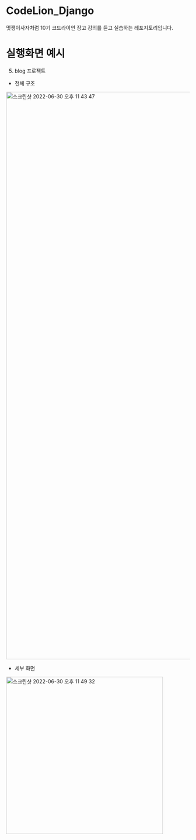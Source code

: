 # CodeLion_Django
멋쟁이사자처럼 10기 코드라이언 장고 강의를 듣고 실습하는 레포지토리입니다.


# 실행화면 예시
5. blog 프로젝트
- 전체 구조
<img width="1552" alt="스크린샷 2022-06-30 오후 11 43 47" src="https://user-images.githubusercontent.com/71822139/176707498-8ebf9334-7921-4b17-9014-1c7292b25cdf.png">

- 세부 화면
<img width="430" alt="스크린샷 2022-06-30 오후 11 49 32" src="https://user-images.githubusercontent.com/71822139/176708056-34747776-0acf-4ede-ad89-eeb7783caec4.png">
